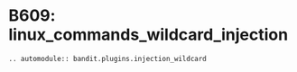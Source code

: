 # B609: linux_commands_wildcard_injection

```{eval-rst}
.. automodule:: bandit.plugins.injection_wildcard
```
